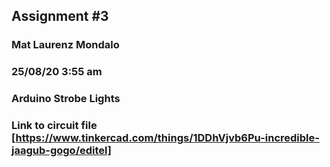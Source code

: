 ## Assignment #3 
### Mat Laurenz Mondalo
### 25/08/20 3:55 am
### Arduino Strobe Lights

### Link to circuit file [https://www.tinkercad.com/things/1DDhVjvb6Pu-incredible-jaagub-gogo/editel]